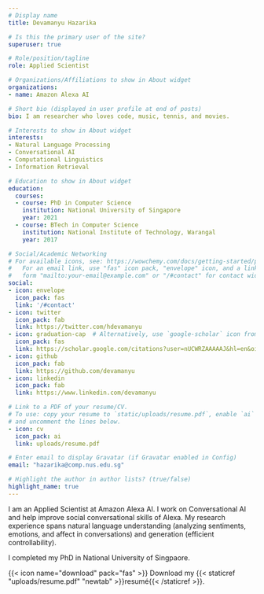 ```yaml
---
# Display name
title: Devamanyu Hazarika

# Is this the primary user of the site?
superuser: true

# Role/position/tagline
role: Applied Scientist

# Organizations/Affiliations to show in About widget
organizations:
- name: Amazon Alexa AI

# Short bio (displayed in user profile at end of posts)
bio: I am researcher who loves code, music, tennis, and movies.

# Interests to show in About widget
interests:
- Natural Language Processing
- Conversational AI
- Computational Linguistics
- Information Retrieval

# Education to show in About widget
education:
  courses:
  - course: PhD in Computer Science
    institution: National University of Singapore 
    year: 2021
  - course: BTech in Computer Science
    institution: National Institute of Technology, Warangal
    year: 2017

# Social/Academic Networking
# For available icons, see: https://wowchemy.com/docs/getting-started/page-builder/#icons
#   For an email link, use "fas" icon pack, "envelope" icon, and a link in the
#   form "mailto:your-email@example.com" or "/#contact" for contact widget.
social:
- icon: envelope
  icon_pack: fas
  link: '/#contact'
- icon: twitter
  icon_pack: fab
  link: https://twitter.com/hdevamanyu
- icon: graduation-cap  # Alternatively, use `google-scholar` icon from `ai` icon pack
  icon_pack: fas
  link: https://scholar.google.com/citations?user=nUCWRZAAAAAJ&hl=en&oi=ao
- icon: github
  icon_pack: fab
  link: https://github.com/devamanyu
- icon: linkedin
  icon_pack: fab
  link: https://www.linkedin.com/devamanyu

# Link to a PDF of your resume/CV.
# To use: copy your resume to `static/uploads/resume.pdf`, enable `ai` icons in `params.toml`, 
# and uncomment the lines below.
- icon: cv
  icon_pack: ai
  link: uploads/resume.pdf

# Enter email to display Gravatar (if Gravatar enabled in Config)
email: "hazarika@comp.nus.edu.sg"

# Highlight the author in author lists? (true/false)
highlight_name: true
---
```


I am an Applied Scientist at Amazon Alexa AI. I work on Conversational AI and help improve social conversational skills of Alexa. My research experience spans natural language understanding (analyzing sentiments, emotions, and affect in conversations) and generation (efficient controllability).  

I completed my PhD in National University of Singpaore.

{{< icon name="download" pack="fas" >}} Download my {{< staticref "uploads/resume.pdf" "newtab" >}}resumé{{< /staticref >}}.
